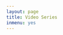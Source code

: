 ```yaml
---
layout: page
title: Video Series
inmenu: yes
---
```


<!-- I try to record my presentations in conferences that I'm allowed to do so. Then I combine the recorded audio with the presented slides and share the output here. For more details of this, you may have a look at [Presentations and Posters](/presentations).

### Jupyter for uncertainty quantification and parameter estimation of computational models

JupyterCon 2020

[![presentation](http://img.youtube.com/vi/LGOBPWnhz04/0.jpg)](https://www.youtube.com/watch?v=LGOBPWnhz04) -->





